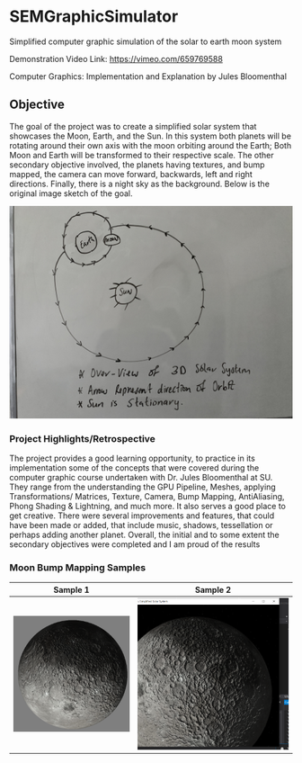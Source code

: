# SEMGraphicSimulator
Simplified computer graphic simulation of the solar to earth moon system

Demonstration Video Link: https://vimeo.com/659769588

Computer Graphics: Implementation and Explanation
by Jules Bloomenthal 

## Objective
The goal of the project was to create a simplified solar system that showcases the Moon, Earth,
and the Sun. In this system both planets will be rotating around their own axis with the moon
orbiting around the Earth; Both Moon and Earth will be transformed to their respective scale. The other secondary objective involved, the planets having
textures, and bump mapped, the camera can move forward, backwards, left and right
directions. Finally, there is a night sky as the background.
Below is the original image sketch of the goal.


![OverviewImage](DocAssets/overview.jpg)


### Project Highlights/Retrospective
The project provides a good learning opportunity, to practice in its implementation some of the concepts that were covered
during the computer graphic course undertaken with Dr. Jules Bloomenthal at SU. They range from the understanding the GPU Pipeline, Meshes, applying Transformations/ Matrices, Texture, Camera, Bump Mapping, AntiAliasing, Phong Shading & Lightning, and much more. It also serves a good place to get
creative.
There were several improvements and features, that could have been made or added, that
include music, shadows, tessellation or perhaps adding another planet. Overall, the initial
and to some extent the secondary objectives were completed and I am proud of the results

### Moon Bump Mapping Samples
| Sample 1 | Sample 2 |
| ------ | ------ |
| ![OverviewImage](DocAssets/BumpMappedMoon.PNG) | ![OverviewImage](DocAssets/bumpmapMoon.PNG) |
